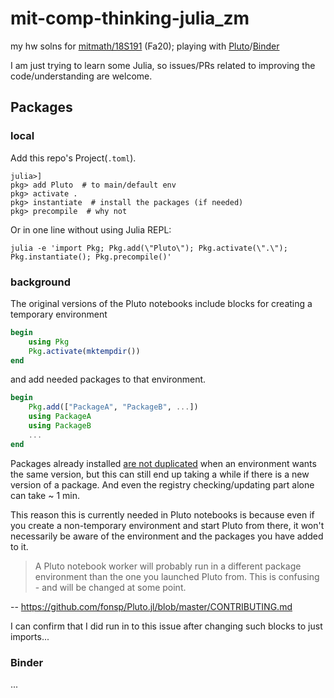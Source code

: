 # mit-comp-thinking-julia_zm
my hw solns for [mitmath/18S191](https://github.com/mitmath/18S191) (Fa20); playing with [Pluto](https://github.com/fonsp/Pluto.jl)/[Binder](https://mybinder.org/)

I am just trying to learn some Julia, so issues/PRs related to improving the code/understanding are welcome.

## Packages

### local

Add this repo's Project(`.toml`).
```
julia>]
pkg> add Pluto  # to main/default env
pkg> activate .
pkg> instantiate  # install the packages (if needed)
pkg> precompile  # why not
```

Or in one line without using Julia REPL:
```
julia -e 'import Pkg; Pkg.add(\"Pluto\"); Pkg.activate(\".\"); Pkg.instantiate(); Pkg.precompile()'
```

### background

The original versions of the Pluto notebooks include blocks for creating a temporary environment
```julia
begin
    using Pkg
    Pkg.activate(mktempdir())
end
```
and add needed packages to that environment.
```julia
begin
    Pkg.add(["PackageA", "PackageB", ...])
    using PackageA
    using PackageB
    ...
end
```

Packages already installed [are not duplicated](https://julialang.github.io/Pkg.jl/v1/environments/#**4.**-Working-with-Environments-1) when an environment wants the same version, but this can still end up taking a while if there is a new version of a package. And even the registry checking/updating part alone can take ~ 1 min.

This reason this is currently needed in Pluto notebooks is because even if you create a non-temporary environment and start Pluto from there, it won't necessarily be aware of the environment and the packages you have added to it.

> A Pluto notebook worker will probably run in a different package environment than the one you launched Pluto from. This is confusing - and will be changed at some point.

-- https://github.com/fonsp/Pluto.jl/blob/master/CONTRIBUTING.md

I can confirm that I did run in to this issue after changing such blocks to just imports...


### Binder

...
